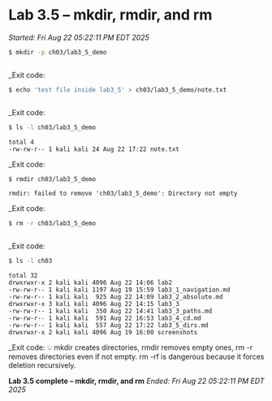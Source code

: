 # Lab 3.5 – mkdir, rmdir, and rm

_Started: Fri Aug 22 05:22:11 PM EDT 2025_

```bash
$ mkdir -p ch03/lab3_5_demo
```
```

```
_Exit code: 
```bash
$ echo 'test file inside lab3_5' > ch03/lab3_5_demo/note.txt
```
```

```
_Exit code: 
```bash
$ ls -l ch03/lab3_5_demo
```
```
total 4
-rw-rw-r-- 1 kali kali 24 Aug 22 17:22 note.txt
```
_Exit code: 
```bash
$ rmdir ch03/lab3_5_demo
```
```
rmdir: failed to remove 'ch03/lab3_5_demo': Directory not empty
```
_Exit code: 
```bash
$ rm -r ch03/lab3_5_demo
```
```

```
_Exit code: 
```bash
$ ls -l ch03
```
```
total 32
drwxrwxr-x 2 kali kali 4096 Aug 22 14:06 lab2
-rw-rw-r-- 1 kali kali 1197 Aug 19 15:59 lab3_1_navigation.md
-rw-rw-r-- 1 kali kali  925 Aug 22 14:09 lab3_2_absolute.md
drwxrwxr-x 3 kali kali 4096 Aug 22 14:15 lab3_3
-rw-rw-r-- 1 kali kali  350 Aug 22 14:41 lab3_3_paths.md
-rw-rw-r-- 1 kali kali  591 Aug 22 16:53 lab3_4_cd.md
-rw-rw-r-- 1 kali kali  557 Aug 22 17:22 lab3_5_dirs.md
drwxrwxr-x 2 kali kali 4096 Aug 19 16:00 screenshots
```
_Exit code: 
💡 mkdir creates directories, rmdir removes empty ones, rm -r removes directories even if not empty. rm -rf is dangerous because it forces deletion recursively.

**Lab 3.5 complete – mkdir, rmdir, and rm**
_Ended: Fri Aug 22 05:22:11 PM EDT 2025_
